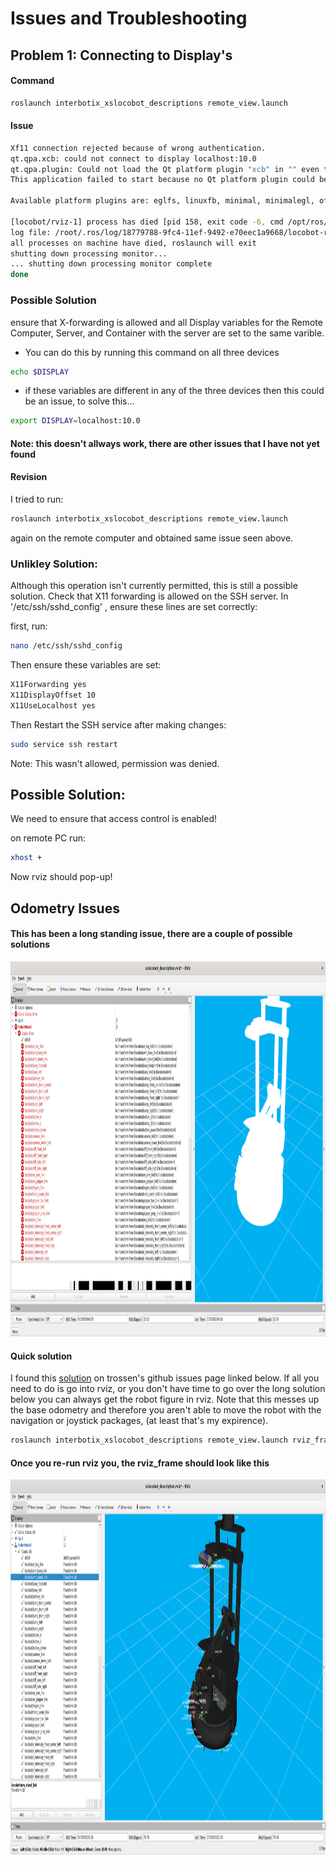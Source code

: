 # Issues and Troubleshooting

## Problem 1: Connecting to Display's

#### Command

```bash
roslaunch interbotix_xslocobot_descriptions remote_view.launch
```

#### Issue
```bash
Xf11 connection rejected because of wrong authentication.
qt.qpa.xcb: could not connect to display localhost:10.0
qt.qpa.plugin: Could not load the Qt platform plugin "xcb" in "" even though it was found.
This application failed to start because no Qt platform plugin could be initialized. Reinstalling the application may fix this problem.

Available platform plugins are: eglfs, linuxfb, minimal, minimalegl, offscreen, vnc, xcb.

[locobot/rviz-1] process has died [pid 158, exit code -6, cmd /opt/ros/noetic/lib/rviz/rviz -f locobot/odom -d /interbotix_ws/src/interbotix_ros_rovers/interbotix_ros_xslocobots/interbotix_xslocobot_descriptions/rviz/xslocobot_description.rviz /clicked_point:=clicked_point /initialpose:=initialpose /move_base_simple/goal:=move_base_simple/goal __name:=rviz __log:=/root/.ros/log/18779788-9fc4-11ef-9492-e70eec1a9668/locobot-rviz-1.log].
log file: /root/.ros/log/18779788-9fc4-11ef-9492-e70eec1a9668/locobot-rviz-1*.log
all processes on machine have died, roslaunch will exit
shutting down processing monitor...
... shutting down processing monitor complete
done
```

### Possible Solution 

ensure that X-forwarding is allowed and all Display variables for the Remote Computer, Server, and Container with the server are set to the same varible.

- You can do this by running this command on all three devices
````bash
echo $DISPLAY
````
- if these variables are different in any of the three devices then this could be an issue, to solve this...

```bash
export DISPLAY=localhost:10.0
```

#### Note: this doesn't allways work, there are other issues that I have not yet found

#### Revision

I tried to run:

```bash
roslaunch interbotix_xslocobot_descriptions remote_view.launch
```

again on the remote computer and obtained same issue seen above.

### Unlikley Solution: 

Although this operation isn't currently permitted, this is still a possible solution. Check that X11 forwarding is allowed on the SSH server. In  '/etc/ssh/sshd_config'  , ensure these lines are set correctly:


first, run: 
```bash
nano /etc/ssh/sshd_config
```

Then ensure these variables are set:
```bash
X11Forwarding yes
X11DisplayOffset 10
X11UseLocalhost yes
```

Then Restart the SSH service after making changes:

```bash
sudo service ssh restart
```

Note: This wasn't allowed, permission was denied.

## Possible Solution: 

We need to ensure that access control is enabled!

on remote PC run:
```bash
xhost +
```
Now rviz should pop-up!

## Odometry Issues

#### This has been a long standing issue, there are a couple of possible solutions
<img src="images/Rviz_Odom_Issue.png" alt="Alt text" width="1200" height="600">

#### Quick solution
I found this [solution](https://github.com/Interbotix/interbotix_ros_rovers/issues/25) on trossen's github issues page linked below. If all you need to do is go into rviz, or you don't have time to go over the long solution below you can always get the robot figure in rviz. Note that this messes up the base odometry and therefore you aren't able to move the robot with the navigation or joystick packages, (at least that's my expirence).



```bash
roslaunch interbotix_xslocobot_descriptions remote_view.launch rviz_frame:=locobot/base_link
```

#### Once you re-run rviz you, the rviz_frame should look like this
<img src="images/Rviz_Issue_Semi_Solved.png" alt="Alt text" width="1200" height="600">